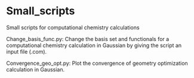 # Small_scripts
Small scripts for computational chemistry calculations

Change_basis_func.py: Change the basis set and functionals for a computational chemistry calculation in Gaussian by giving the script an input file (.com).

Convergence_geo_opt.py: Plot the convergence of geometry optimization calculation in Gaussian.

